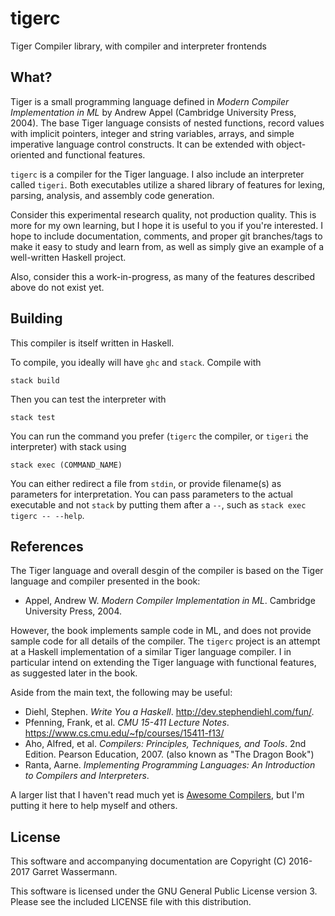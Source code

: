 tigerc
======

Tiger Compiler library, with compiler and interpreter frontends

What?
-----

Tiger is a small programming language defined in _Modern Compiler Implementation in ML_ by Andrew Appel (Cambridge University Press, 2004). The base Tiger language consists of nested functions, record values with implicit pointers, integer and string variables, arrays, and simple imperative language control constructs. It can be extended with object-oriented and functional features.

`tigerc` is a compiler for the Tiger language. I also include an interpreter called `tigeri`. Both executables utilize a shared library of features for lexing, parsing, analysis, and assembly code generation.

Consider this experimental research quality, not production quality. This is more for my own learning, but I hope it is useful to you if you're interested. I hope to include documentation, comments, and proper git branches/tags to make it easy to study and learn from, as well as simply give an example of a well-written Haskell project.

Also, consider this a work-in-progress, as many of the features described above do not exist yet.

Building
--------

This compiler is itself written in Haskell.

To compile, you ideally will have `ghc` and `stack`. Compile with

    stack build 

Then you can test the interpreter with

    stack test
    
You can run the command you prefer (`tigerc` the compiler, or `tigeri` the interpreter) with stack using

    stack exec (COMMAND_NAME)
    
You can either redirect a file from `stdin`, or provide filename(s) as parameters for interpretation. You can pass parameters to the actual executable and not `stack` by putting them after a `--`, such as `stack exec tigerc -- --help`.
    
References
----------

The Tiger language and overall desgin of the compiler is based on the Tiger language and compiler presented in the book:

* Appel, Andrew W. _Modern Compiler Implementation in ML_. Cambridge University Press, 2004.

However, the book implements sample code in ML, and does not provide sample code for all details of the compiler.
The `tigerc` project is an attempt at a Haskell implementation of a similar Tiger language compiler. I in particular intend on extending the Tiger language with functional features, as suggested later in the book.

Aside from the main text, the following may be useful:

* Diehl, Stephen. _Write You a Haskell_. <http://dev.stephendiehl.com/fun/>.
* Pfenning, Frank, et al. _CMU 15-411 Lecture Notes_. <https://www.cs.cmu.edu/~fp/courses/15411-f13/>
* Aho, Alfred, et al. _Compilers: Principles, Techniques, and Tools_. 2nd Edition. Pearson Education, 2007. (also known as "The Dragon Book")
* Ranta, Aarne. _Implementing Programming Languages: An Introduction to Compilers and Interpreters_.

A larger list that I haven't read much yet is [Awesome Compilers](https://github.com/aalhour/awesome-compilers), but I'm putting it here to help myself and others.

License
-------

This software and accompanying documentation are Copyright (C) 2016-2017 Garret Wassermann.

This software is licensed under the GNU General Public License version 3. Please see the included LICENSE file with this distribution.
